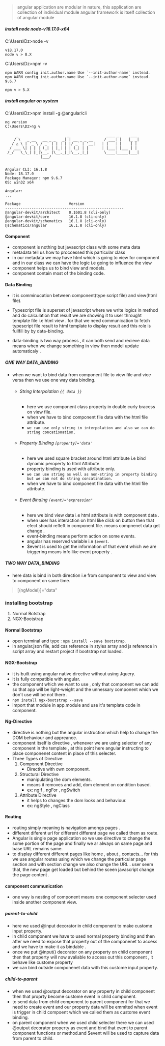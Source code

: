 
> angular application are modular in nature,
> this application are collection of individual module 
> angular framework is itself collection of angular module 
  
##### install node node-v18.17.0-x64
C:\Users\Dz>node -v
```
v18.17.0
node v > 8.X
```

C:\Users\Dz>npm -v

```
npm WARN config init.author.name Use `--init-author-name` instead.
npm WARN config init.author.name Use `--init-author-name` instead.
9.6.7

npm v > 5.X
```

##### install angular on system
C:\Users\Dz>npm install -g @angular/cli

```
ng version
C:\Users\Dz>ng v

     _                      _                 ____ _     ___
    / \   _ __   __ _ _   _| | __ _ _ __     / ___| |   |_ _|
   / △ \ | '_ \ / _` | | | | |/ _` | '__|   | |   | |    | |
  / ___ \| | | | (_| | |_| | | (_| | |      | |___| |___ | |
 /_/   \_\_| |_|\__, |\__,_|_|\__,_|_|       \____|_____|___|
                |___/


Angular CLI: 16.1.8
Node: 18.17.0
Package Manager: npm 9.6.7
OS: win32 x64

Angular:
...

Package                      Version
------------------------------------------------------
@angular-devkit/architect    0.1601.8 (cli-only)
@angular-devkit/core         16.1.8 (cli-only)
@angular-devkit/schematics   16.1.8 (cli-only)
@schematics/angular          16.1.8 (cli-only)

```

#### Component 
- component is nothing but javascript class with some meta data
- metadata tell us how to proccessed this particular class
- in our metadata we may have html which is going to view for component 
  and in our class we can have the logic i.e going to influence the view 
- component helps us to bind view and models.
- component contain most of the binding code.

#### Data Binding 
- it is comminucation between component(type script file) and view(html file).
- Typescript file is superset of javascript where we write logics in method and do calculation
  that result we are showing it to user throught template file i.e html view .
  for that we need communication to fetch typescript file result to html template to display result
  and this role is fullfill by by data-binding.
  
- data-binding is two way process , it can both send and recieve data means 
  when we change something in view then model update automaticaly .

##### ONE WAY DATA_BINDING
 - when we want to bind data from component file to  view file and vice versa then we use one way data binding.
   - ###### String Interpolation `{{ data }}`
      - here we use component class property in double curly bracess on view file.
      - when we have to bind component file data with the html file attribute.
      - `we can use only string in interpolation and also we can do string concationation.`
   - ###### Property Binding `[property]='data'`
      - here we used square bracket around html attribute i.e bind dynamic peroperty to html Attribute.
      - property binding is used with attribute only.
      - `we can use string as well as non-string in property binding but we can not do string concatination.`
      - when we have to bind component file data with the html file attribute. 
   - ###### Event Binding `(event)="expression"`   
      - here we bind view data i.e html attribute is with component data .
      - when user has interaction on html like click on button then that efect should refleft in component file.
        means compnenet data get change .
      - event-binding means perform action on some events.
      - angular has reserved variable i.e `$event`.
      - $event is used  to get the information of that event which we are triggering means info like event property .
      
        
         
        
##### TWO WAY DATA_BINDING
- here data is bind in both direction i.e from component to view and view to component on same time.
> [(ngModel)]="data"


### installing bootstrap
1. Normal Botstrap
2. NGX-Bootstrap

#### Normal Bootstrap
- open terminal and type : `npm install --save bootstrap`.
- in angular.json file, add css reference in styles array and js reference in script array
  and restart project if bootstrap not loaded.
  

#### NGX-Bootstrap
- it is built using angular native directive without using Jquery.
- it is fully compatible with angular.
- the component which we want to use , only that component we can add
  so that app will be light-weight and the unnessary component which we don't use will be not there .
- `npm install ngx-bootstrap --save `  
- import that module in app.module and use it's template code in component.   
   
#### Ng-Directive
- directive is nothing but the angular instruction which help to change the DOM behaviour and appreance.
- component itself is directive , whenever we are using selecter of any component in the template , at this point
  here angular instructing to place componenet content in place of this selecter.
- Three Types of Directive
   1. Component Directive
       - Directive with own component. 
   3. Structural Directive
       - manipulating the dom elements.
       - means it removes and add, dom element on condition based.
       - ex: ngIf , ngFor , ngSwitch
   5. Attribute Directive  
       - it helps to changes the dom looks and behaviour.
       - ex: ngStyle , ngClass 

#### Routing 
- routing simply meaning is navigation amongs pages .
- different diferent url for different different page we called them as route.
- Angular is single page application so we use directive to change the some portion of the page
  and finally we ar always on same page  and base URL remains same.
- to display different different pages like home , about , contacts... for this we use angular routes
  using which we change the particular page section and with section change we also change the URL .
  user seem that, the new page get loaded but behind the sceen javascript change the page content . 


#### component communication 
- one way is nesting of component means one component selecter used inside another component view.
##### parent-to-child
 - here we used @input decorator in child component to make custome input property.
 - in child component we have to used normal property binding and then after we need to expose that property
   out of the componenet to access and we have to make it as bindable .
 - once we put @input() decorator on any property on child component then that property will now avaliable to access
   out this component , it behave like custome property   
 - we can bind outside componenet data with this custome input property.

##### child-to-parent
- when we used @output decorator on any property in child component then that proprty become
  custome event in child component.
- to send data from child component to parent component for that we need to create event
  and our property data will be emmited when event is trigger in child compoent which we called them as custome event binding.
- on parent component when we used child selecter there we can used @output decorator property as event and bind that event to parent 
  component functions or method.and $event will be used to capture data from parent to child.



   

